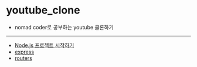 # youtube_clone

- nomad coder로 공부하는 youtube 클론하기

---

- [Node.js 프로젝트 시작하기](/docs/01_nodejs.md)
- [express](/docs/02_express_시작하기.md)
- [routers](/docs/03_routers.md)
